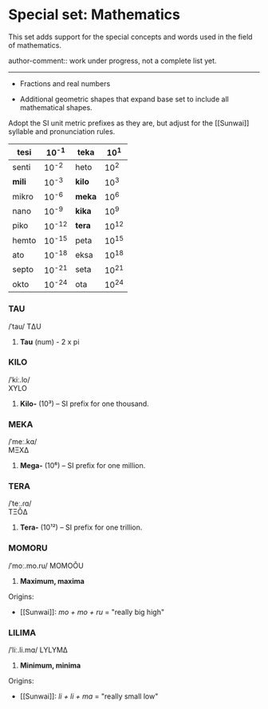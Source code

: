 # Special set: Mathematics

This set adds support for the special concepts and words used in the field of mathematics.

author-comment:: work under progress, not a complete list yet.

---

- Fractions and real numbers

 - Additional geometric shapes that expand base set to include all mathematical shapes.

Adopt the SI unit metric prefixes as they are, but adjust for the [[Sunwai]] syllable and pronunciation rules.

| tesi     | 10<sup>-1</sup>  | teka     | 10<sup>1</sup>  |
| -------- | ---------------- | -------- | --------------- |
| senti    | 10<sup>-2</sup>  | heto     | 10<sup>2</sup>  |
| **mili** | 10<sup>-3</sup>  | **kilo** | 10<sup>3</sup>  |
| mikro    | 10<sup>-6</sup>  | **meka** | 10<sup>6</sup>  |
| nano     | 10<sup>-9</sup>  | **kika** | 10<sup>9</sup>  |
| piko     | 10<sup>-12</sup> | **tera** | 10<sup>12</sup> |
| hemto    | 10<sup>-15</sup> | peta     | 10<sup>15</sup> |
| ato      | 10<sup>-18</sup> | eksa     | 10<sup>18</sup> |
| septo    | 10<sup>-21</sup> | seta     | 10<sup>21</sup> |
| okto     | 10<sup>-24</sup> | ota      | 10<sup>24</sup> |

### TAU
/ˈtau/
TΔU
1. **Tau** (num) - 2 x pi
### KILO
/ˈkiː.lo/  
XYLO
1. **Kilo-** (10³) – SI prefix for one thousand.
### MEKA
/ˈmeː.kɑ/  
MΞXΔ
1. **Mega-** (10⁶) – SI prefix for one million.

### TERA
/ˈteː.ɾɑ/  
TΞǑΔ
1. **Tera-** (10¹²) – SI prefix for one trillion.

### MOMORU
/ˈmoː.mo.ru/
MOMOǑU
1. **Maximum, maxima**

Origins:
* [[Sunwai]]: *mo + mo + ru* = "really big high"
### LILIMA
/ˈliː.li.mɑ/
LYLYMΔ
1. **Minimum, minima**

Origins:
* [[Sunwai]]: *li + li + ma* = "really small low"

